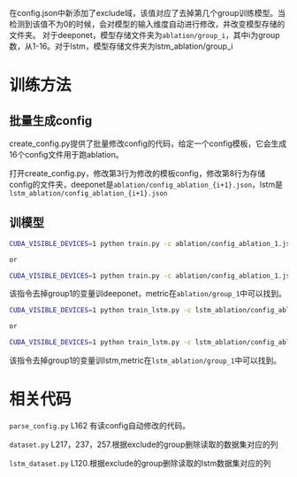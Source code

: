 在config.json中新添加了exclude域，该值对应了去掉第几个group训练模型。当检测到该值不为0的时候，会对模型的输入维度自动进行修改，并改变模型存储的文件夹。
对于deeponet，模型存储文件夹为`ablation/group_i`，其中i为group数，从1-16。对于lstm，模型存储文件夹为lstm_ablation/group_i

# 训练方法
## 批量生成config
create_config.py提供了批量修改config的代码，给定一个config模板，它会生成16个config文件用于跑ablation。

打开create_config.py，修改第3行为修改的模板config，修改第8行为存储config的文件夹，deeponet是`ablation/config_ablation_{i+1}.json`，lstm是`lstm_ablation/config_ablation_{i+1}.json`

## 训模型

```bash
CUDA_VISIBLE_DEVICES=1 python train.py -c ablation/config_ablation_1.json > ablation/logs/group_1.txt &

or

CUDA_VISIBLE_DEVICES=1 python train.py -c ablation/config_ablation_1.json
```
该指令去掉group1的变量训deeponet，metric在`ablation/group_1`中可以找到。

```bash
CUDA_VISIBLE_DEVICES=1 python train_lstm.py -c lstm_ablation/config_ablation_1.json > lstm_ablation/logs/group_1.txt &

or

CUDA_VISIBLE_DEVICES=1 python train_lstm.py -c lstm_ablation/config_ablation_1.json
```
该指令去掉group1的变量训lstm,metric在`lstm_ablation/group_1`中可以找到。

# 相关代码
`parse_config.py` L162 有读config自动修改的代码。

`dataset.py` L217，237，257.根据exclude的group删除读取的数据集对应的列

`lstm_dataset.py` L120.根据exclude的group删除读取的lstm数据集对应的列

